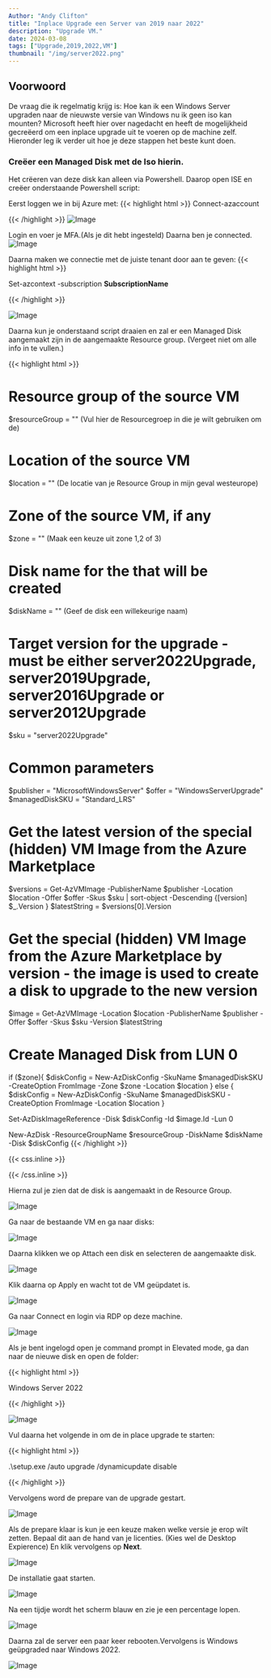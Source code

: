 ```yaml
---
Author: "Andy Clifton"
title: "Inplace Upgrade een Server van 2019 naar 2022"
description: "Upgrade VM."
date: 2024-03-08
tags: ["Upgrade,2019,2022,VM"]
thumbnail: "/img/server2022.png"
---
```





## Voorwoord

De vraag die ik regelmatig krijg is: Hoe kan ik een Windows Server upgraden naar de nieuwste versie van Windows nu ik geen iso kan mounten?
Microsoft heeft hier over nagedacht en heeft de mogelijkheid gecreëerd om een inplace upgrade uit te voeren op de machine zelf.
Hieronder leg ik verder uit hoe je deze stappen het beste kunt doen.



### Creëer een Managed Disk met de Iso hierin.

Het crëeren van deze disk kan alleen via Powershell.
Daarop open ISE en creëer onderstaande Powershell script:

Eerst loggen we in bij Azure met:
{{< highlight html >}}
Connect-azaccount

{{< /highlight >}}
![Image](/Images/InplaceUpgrade/connect.JPG)

Login en voer je MFA.(Als je dit hebt ingesteld) Daarna ben je connected.
![Image](/Images/InplaceUpgrade/Connected.JPG)

Daarna maken we connectie met de juiste tenant door aan te geven: 
{{< highlight html >}}

Set-azcontext -subscription **SubscriptionName**

{{< /highlight >}}

![Image](/Images/InplaceUpgrade/Context.JPG)

Daarna kun je onderstaand script draaien en zal er een Managed Disk aangemaakt zijn in de aangemaakte Resource group. (Vergeet niet om alle info in te vullen.)

{{< highlight html >}}
# Resource group of the source VM
$resourceGroup = "" (Vul hier de Resourcegroep in die je wilt gebruiken om de)
 
# Location of the source VM
$location = "" (De locatie van je Resource Group in mijn geval westeurope)
 
# Zone of the source VM, if any
$zone = "" (Maak een keuze uit zone 1,2 of 3)
 
# Disk name for the that will be created
$diskName = "" (Geef de disk een willekeurige naam)
 
# Target version for the upgrade - must be either server2022Upgrade, server2019Upgrade, server2016Upgrade or server2012Upgrade
$sku = "server2022Upgrade"
 
 
# Common parameters
 
$publisher = "MicrosoftWindowsServer"
$offer = "WindowsServerUpgrade"
$managedDiskSKU = "Standard_LRS"


# Get the latest version of the special (hidden) VM Image from the Azure Marketplace
 
$versions = Get-AzVMImage -PublisherName $publisher -Location $location -Offer $offer -Skus $sku | sort-object -Descending {[version] $_.Version	}
$latestString = $versions[0].Version
 
 
# Get the special (hidden) VM Image from the Azure Marketplace by version - the image is used to create a disk to upgrade to the new version
 
 
$image = Get-AzVMImage -Location $location -PublisherName $publisher -Offer $offer -Skus $sku -Version $latestString


# Create Managed Disk from LUN 0

 
if ($zone){
    $diskConfig = New-AzDiskConfig -SkuName $managedDiskSKU -CreateOption FromImage -Zone $zone -Location $location
} else {
    $diskConfig = New-AzDiskConfig -SkuName $managedDiskSKU -CreateOption FromImage -Location $location
    }
 
Set-AzDiskImageReference -Disk $diskConfig -Id $image.Id -Lun 0
 
New-AzDisk -ResourceGroupName $resourceGroup -DiskName $diskName -Disk $diskConfig
{{< /highlight >}}

{{< css.inline >}}

<style>
.emojify {
	font-family: Apple Color Emoji, Segoe UI Emoji, NotoColorEmoji, Segoe UI Symbol, Android Emoji, EmojiSymbols;
	font-size: 2rem;
	vertical-align: middle;
}
@media screen and (max-width:650px) {
  .nowrap {
    display: block;
    margin: 25px 0;
  }
}
</style>

{{< /css.inline >}}

Hierna zul je zien dat de disk is aangemaakt in de Resource Group.

![Image](/Images/InplaceUpgrade/Disk.JPG)

Ga naar de bestaande VM en ga naar disks:

![Image](/Images/InplaceUpgrade/Disk1.JPG)

Daarna klikken we op Attach een disk en selecteren de aangemaakte disk.

![Image](/Images/InplaceUpgrade/Attach.JPG)

Klik daarna op Apply en wacht tot de VM geüpdatet is.

![Image](/Images/InplaceUpgrade/Apply.JPG)

Ga naar Connect en login via RDP op deze machine.

![Image](/Images/InplaceUpgrade/RDP.JPG)

Als je bent ingelogd open je command prompt in Elevated mode, ga dan naar de nieuwe disk en open de folder:

{{< highlight html >}}

Windows Server 2022

{{< /highlight >}} 

![Image](/Images/InplaceUpgrade/cmd.JPG)

Vul daarna het volgende in om de in place upgrade te starten:

{{< highlight html >}}

.\setup.exe /auto upgrade /dynamicupdate disable

{{< /highlight >}} 

Vervolgens word de prepare van de upgrade gestart.

![Image](/Images/InplaceUpgrade/Prepare.JPG)

Als de prepare klaar is kun je een keuze maken welke versie je erop wilt zetten. Bepaal dit aan de hand van je licenties. (Kies wel de Desktop Expierence)
En klik vervolgens op **Next**.

![Image](/Images/InplaceUpgrade/Keuze.JPG)

De installatie gaat starten.

![Image](/Images/InplaceUpgrade/Install1.JPG)

Na een tijdje wordt het scherm blauw en zie je een percentage lopen.
 
![Image](/Images/InplaceUpgrade/Install2.JPG)

Daarna zal de server een paar keer rebooten.Vervolgens is Windows geüpgraded naar Windows 2022.

![Image](/Images/InplaceUpgrade/2022.JPG)

